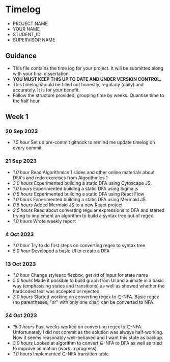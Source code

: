 # Timelog

* PROJECT NAME
* YOUR NAME
* STUDENT_ID
* SUPERVISOR NAME

## Guidance

* This file contains the time log for your project. It will be submitted along with your final dissertation.
* **YOU MUST KEEP THIS UP TO DATE AND UNDER VERSION CONTROL.**
* This timelog should be filled out honestly, regularly (daily) and accurately. It is for *your* benefit.
* Follow the structure provided, grouping time by weeks.  Quantise time to the half hour.

## Week 1

### 20 Sep 2023

* *1.5 hour* Set up pre-commit githook to remind me update timelog on every commit

### 21 Sep 2023

* *1.0 hour* Read Algorithmics 1 slides and other online materials about DFA's and redo exercises from Algorithmics 1
* *3.0 hours* Experimented building a static DFA using Cytoscape JS.
* *1.0 hours* Experimented building a static DFA using Sigma.js
* *0.5 hours* Experimented building a static DFA using React Flow
* *1.0 hours* Experimented building a static DFA using Mermaid JS
* *0.5 hours* Added Mermaid JS to a new React project
* *2.5 hours* Read about converting regular expressions to DFA and started trying to implement an algorithm to build a syntax tree out of regex
* *1.0 hours* Wrote weekly report

### 4 Oct 2023
* *1.0 hour* Try to do first  steps on converting regex to syntax tree
* *5.0 hour* Developed a basic UI to create a DFA

### 13 Oct 2023
* *1.0 hour* Change styles to flexbox, get rid of input for state name 
* *5.0 hours* Made it possible to build graph from UI and animate in a basic way (emphasising states and transitions) as well as showed whether the hardcoded text was accepted or rejected
* *3.0 hours* Started working on converting regex to ∈-NFA. Basic regex (no parentheses, "or" with only one char) can be converted to NFA.

### 24 Oct 2023
* *15.0 hours* Past weeks worked on converting regex to ∈-NFA. Unfortunately I did not commit as the solution was always half-working. Now it seems reasonably well-behaved and I want this state as backup.
* *3.0 hours* Looked at algorithm to convert ∈-NFA to DFA as well as tried to improve animation (work in progress)
* *1.0 hours* Implemented ∈-NFA transition table